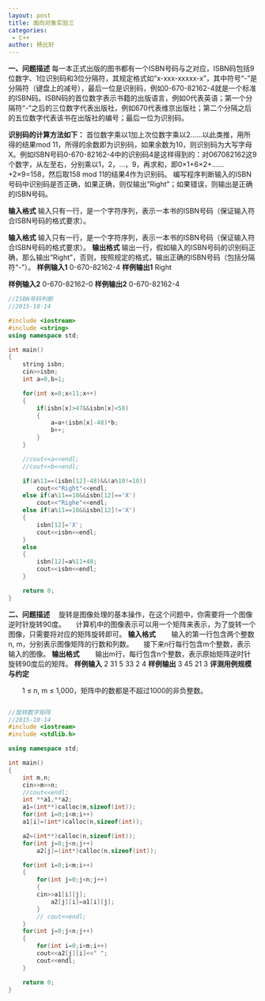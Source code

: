 ```yaml
---
layout: post
title: 面向对象实验三
categories: 
 - C++
author: 杨比轩
---
```


**一、问题描述**
每一本正式出版的图书都有一个ISBN号码与之对应，ISBN码包括9位数字、1位识别码和3位分隔符，其规定格式如“x-xxx-xxxxx-x”，其中符号“-”是分隔符（键盘上的减号），最后一位是识别码，例如0-670-82162-4就是一个标准的ISBN码。ISBN码的首位数字表示书籍的出版语言，例如0代表英语；第一个分隔符“-”之后的三位数字代表出版社，例如670代表维京出版社；第二个分隔之后的五位数字代表该书在出版社的编号；最后一位为识别码。

**识别码的计算方法如下：**
首位数字乘以1加上次位数字乘以2……以此类推，用所得的结果mod 11，所得的余数即为识别码，如果余数为10，则识别码为大写字母X。例如ISBN号码0-670-82162-4中的识别码4是这样得到的：对067082162这9个数字，从左至右，分别乘以1，2，…，9，再求和，即0×1+6×2+……+2×9=158，然后取158 mod 11的结果4作为识别码。
编写程序判断输入的ISBN号码中识别码是否正确，如果正确，则仅输出“Right”；如果错误，则输出是正确的ISBN号码。

**输入格式**
输入只有一行，是一个字符序列，表示一本书的ISBN号码（保证输入符合ISBN号码的格式要求）。

**输入格式**
输入只有一行，是一个字符序列，表示一本书的ISBN号码（保证输入符合ISBN号码的格式要求）。
**输出格式**
输出一行，假如输入的ISBN号码的识别码正确，那么输出“Right”，否则，按照规定的格式，输出正确的ISBN号码（包括分隔符“-”）。
**样例输入1**
0-670-82162-4
**样例输出1**
Right

**样例输入2**
0-670-82162-0
**样例输出2**
0-670-82162-4

```c++
//ISBN号码判断
//2015-10-14

#include <iostream>
#include <string>
using namespace std;

int main()
{
	string isbn;
	cin>>isbn;
	int a=0,b=1;

	for(int x=0;x<11;x++)
	{
	    if(isbn[x]>47&&isbn[x]<58)
	    {
	        a=a+(isbn[x]-48)*b;
	        b++;
	    }
	}

	//cout<<a<<endl;
	//cout<<b<<endl;

	if(a%11==(isbn[12]-48)&&(a%10!=10))
	    cout<<"Right"<<endl;
	else if(a%11==10&&isbn[12]=='X')
	    cout<<"Righe"<<endl;
	else if(a%11==10&&isbn[12]!='X')
	{
	    isbn[12]='X';
	    cout<<isbn<<endl;
	}
	else
	{
	    isbn[12]=a%11+48;
	    cout<<isbn<<endl;
	}

    return 0;
}
```

**二、问题描述**
　旋转是图像处理的基本操作，在这个问题中，你需要将一个图像逆时针旋转90度。　　计算机中的图像表示可以用一个矩阵来表示，为了旋转一个图像，只需要将对应的矩阵旋转即可。
**输入格式**
　　输入的第一行包含两个整数n, m，分别表示图像矩阵的行数和列数。　　接下来n行每行包含m个整数，表示输入的图像。
**输出格式**
　　输出m行，每行包含n个整数，表示原始矩阵逆时针旋转90度后的矩阵。
**样例输入**
2 31 5 33 2 4
**样例输出**
3 45 21 3
**评测用例规模与约定**

　　1 ≤ n, m ≤ 1,000，矩阵中的数都是不超过1000的非负整数。

```c++

//旋转数字矩阵
//2015-10-14
#include <iostream>
#include <stdlib.h>

using namespace std;

int main()
{
    int m,n;
    cin>>m>>n;
    //cout<<endl;
    int **a1,**a2;
    a1=(int**)calloc(m,sizeof(int));
    for(int i=0;i<m;i++)
    a1[i]=(int*)calloc(n,sizeof(int));

    a2=(int**)calloc(n,sizeof(int));
    for(int j=0;j<n;j++)
        a2[j]=(int*)calloc(n,sizeof(int));

    for(int i=0;i<m;i++)
    {
        for(int j=0;j<n;j++)
        {
	    cin>>a1[i][j];
            a2[j][i]=a1[i][j];
        }
        // cout<<endl;
    }
    for(int j=0;j<n;j++)
    {
        for(int i=0;i<m;i++)
	    cout<<a2[j][i]<<" ";
        cout<<endl;
    }

    return 0;
}
```